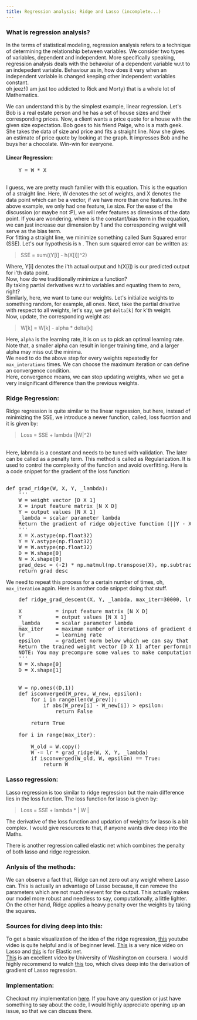```yaml
---
title: Regression analysis; Ridge and Lasso (incomplete...)
---
```


### What is regression analysis?
In the terms of statistical modeling, regression analysis refers to a technique of determining the relationship between variables. We consider two types of variables, dependent and independent. More specifically speaking, regression analysis deals with the behavoiur of a dependent variable w.r.t to an indepedent variable. Behaviour as in, how does it vary when an independent variable is changed keeping other independent variables constant.
<br>
oh jeez!(I am just too addicted to Rick and Morty) that is a whole lot of Mathematics.
<br>

We can understand this by the simplest example, linear regression. Let's Bob is a real estate person and he has a set of house sizes and their corresponding prices. Now, a client wants a price quote for a house with the given size expectation. Bob goes to his friend Paige, who is a math geek. She takes the data of size and price and fits a straight line. Now she gives an estimate of price quote by looking at the graph. It impresses Bob and he buys her a chocolate. Win-win for everyone.

#### Linear Regression:
<pre>
	Y = W * X <br>
</pre>
I guess, we are pretty much familier with this equation. This is the equation of a straight line. Here, W denotes the set of weights, and X denotes the data point which can be a vector, if we have more than one features. In the above example, we only had one feature, i.e size.
For the ease of the discussion (or maybe not :P), we will refer features as dimesions of the data point. If you are wondering, where is the constant/bias term in the equation, we can just increase our dimension by 1 and the corresponding weight will serve as the bias term.
<br>
For fitting a straight line, we minimize something called Sum Squared error (SSE). Let's our hypothesis is `h` .
Then sum squared error can be written as: <br>

> SSE = sum((Y[i] - h(X[i])^2) <br>

Where, Y[i] denotes the i'th actual output and h(X[i]) is our predicted output for i'th data point. <br>
Now, how do we traditionally minimize a function? <br>
By taking partial derivatives w.r.t to variables and equating them to zero, right? <br>
Similarly, here, we want to tune our weights. Let's initialize weights to something random, for example, all ones.
Next, take the partial drivative with respect to all weights, let's say, we get `delta[k]` for k'th weight. <br>
Now, update, the corresponding weight as:

> W[k] = W[k] - alpha * delta[k] <br>

Here, `alpha` is the learning rate, it is on us to pick an optimal learning rate. Note that, a smaller alpha can result in longer training time, and a larger alpha may miss out the minima. <br>
We need to do the above step for every weights repeatedly for `max_interations` times. We can choose the maximum iteration or can define an convergence condition. <br>
Here, convergence means, we can stop updating weights, when we get a very insignificant difference than the previous weights.

### Ridge Regression:
Ridge regression is quite similar to the linear regression, but here, instead of minimizing the SSE, we introduce a newer function, called, loss fucntion and it is given by: <br>

> Loss = SSE + lambda (|W|^2)

<br>
Here, labmda is a constant and needs to be tuned with validation. The later can be called as a penalty term. This method is called as Regularization. It is used to control the complexity of the function and avoid overfitting.
Here is a code snippet for the gradient of the loss function:

<pre>

def grad_ridge(W, X, Y, _lambda):
	''' 
	W = weight vector [D X 1]
	X = input feature matrix [N X D]
	Y = output values [N X 1]
	_lambda = scalar parameter lambda
	Return the gradient of ridge objective function (||Y - X W||^2  + lambda*||w||^2 )
	'''
	X = X.astype(np.float32)
	Y = Y.astype(np.float32)
	W = W.astype(np.float32)
	D = W.shape[0]
	N = X.shape[0]
	grad_desc = (-2) * np.matmul(np.transpose(X), np.subtract(Y, np.matmul(X, W))) + 2 * _lambda * W
	return grad_desc
</pre>

We need to repeat this process for a certain number of times, oh, `max_iteration` again. Here is another code snippet doing that stuff.
 <br>
 <pre>
 	def ridge_grad_descent(X, Y, _lambda, max_iter=30000, lr=0.00001, epsilon = 1e-4):
	
	X 			= input feature matrix [N X D]
	Y 			= output values [N X 1]
	_lambda 	= scalar parameter lambda
	max_iter 	= maximum number of iterations of gradient descent to run in case of no convergence
	lr 			= learning rate
	epsilon 	= gradient norm below which we can say that the algorithm has converged 
	Return the trained weight vector [D X 1] after performing gradient descent using Ridge Loss Function 
	NOTE: You may precompure some values to make computation faster
	'''
	N = X.shape[0]
	D = X.shape[1]


	W = np.ones((D,1))
	def isconverged(W_prev, W_new, epsilon):
		for i in range(len(W_prev)):
			if abs(W_prev[i] - W_new[i]) > epsilon:
				return False

		return True

	for i in range(max_iter):
		
		W_old = W.copy()
		W -= lr * grad_ridge(W, X, Y, _lambda)
		if isconverged(W_old, W, epsilon) == True:
			return W
</pre>

### Lasso regression:
Lasso regression is too similar to ridge regression but the main difference lies in the loss function. The loss function for lasso is given by:

> Loss = SSE + lambda * | W |

The derivative of the loss function and updation of weights for lasso is a bit complex. I would give resources to that, if anyone wants dive deep into the Maths.

There is another regression called elastic net which combines the penalty of both lasso and ridge regression.

### Anlysis of the methods:
We can observe a fact that, Ridge can not zero out any weight where Lasso can. This is actually an advantage of Lasso because, it can remove the parameters which are not much relevent for the output. This actually makes our model more robust and needless to say, computationally, a little lighter. On the other hand, Ridge applies a heavy penalty over the weights by taking the squares.

### Sources for diving deep into this:

To get a basic visualization of the idea of the ridge regression, [this](https://www.youtube.com/watch?v=Q81RR3yKn30) youtube video is quite helpful and is of beginner level. [This](https://www.youtube.com/watch?v=NGf0voTMlcs) is a very nice video on Lasso and [this](https://www.youtube.com/watch?v=1dKRdX9bfIo&t=256s)
is for Elastic net.
<br>
[This](https://www.coursera.org/lecture/ml-regression/computing-the-gradient-of-the-ridge-objective-kvaqc) is an excellent video by University of Washington on coursera. I would highly recommend to watch [this](https://www.coursera.org/lecture/ml-regression/computing-the-gradient-of-the-ridge-objective-kvaqc) too, which dives deep into the derivation of gradient of Lasso regression.

### Implementation:
Checkout my implementation [here](https://github.com/SiluPanda/ridge-and-lasso-regression). If you have any question or just have something to say about the code, I would highly appreciate opening up an issue, so that we can discuss there.  













